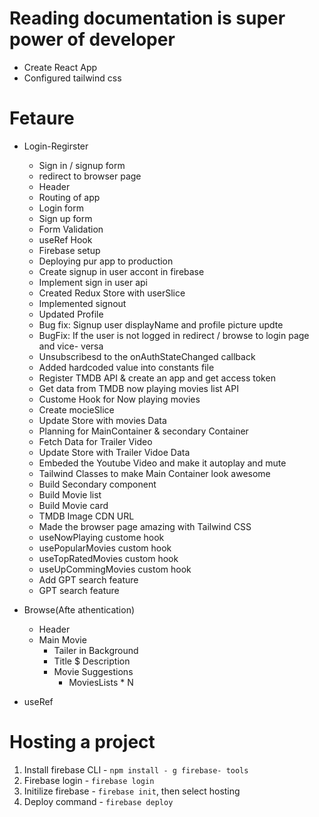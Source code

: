 # Reading documentation is super power of developer 


-  Create React App
-  Configured tailwind css 

# Fetaure
-  Login-Regirster 
    - Sign in / signup form
    - redirect to browser page 
    - Header
    - Routing of app 
    - Login form
    - Sign up form
    - Form Validation
    - useRef Hook
    - Firebase setup
    - Deploying pur app to production 
    - Create signup in user accont in firebase 
    -  Implement sign in user api 
    -  Created Redux Store with userSlice 
    -  Implemented signout 
    -  Updated Profile 
    -  Bug fix: Signup user displayName and profile picture updte 
    -  BugFix: If the user is not logged in redirect / browse to login page and vice- versa 
    -  Unsubscribesd to the onAuthStateChanged callback 
    -  Added hardcoded value into constants file 
    -  Register TMDB API & create an app and get access token
    -  Get data from TMDB now playing movies list API 
    -  Custome Hook for Now playing movies 
    -  Create mocieSlice 
    -  Update Store with movies Data 
    -  Planning for MainContainer & secondary Container 
    -  Fetch Data for Trailer Video 
    -  Update Store with Trailer Vidoe Data 
    -  Embeded the Youtube Video and make it autoplay and mute 
    -  Tailwind Classes to make Main Container look awesome
    -  Build Secondary component
    -  Build Movie list 
    -  Build Movie card
    -  TMDB Image CDN URL 
    -  Made the browser page amazing with Tailwind CSS
    -  useNowPlaying custome hook
    -  usePopularMovies custom hook 
    -  useTopRatedMovies custom hook
    -  useUpCommingMovies custom hook
    -  Add GPT search feature 
    -  GPT search feature 


- Browse(Afte athentication)
    - Header 
    - Main Movie 
        - Tailer in Background 
        - Title $ Description 
        - Movie Suggestions 
            - MoviesLists * N

- useRef


# Hosting a project 
1. Install firebase CLI -  `npm install - g firebase- tools`
2. Firebase login -  `firebase login` 
3. Initilize firebase -  `firebase init`, then select hosting 
4. Deploy command -  `firebase deploy`  